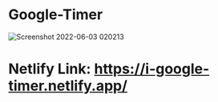 # Google-Timer
![Screenshot 2022-06-03 020213](https://user-images.githubusercontent.com/99752799/171733058-e8f194d5-f7b8-469f-935c-01811b8408ae.png)
# Netlify Link: https://i-google-timer.netlify.app/
